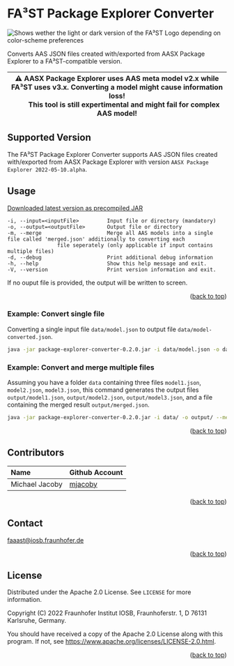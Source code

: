 # FA³ST Package Explorer Converter
<picture>
  <source media="(prefers-color-scheme: dark)" srcset="./misc/images/Fa3st_negativ.png">
  <source media="(prefers-color-scheme: light)" srcset="./misc/images/Fa3st_positiv.png">
  <img alt="Shows wether the light or dark version of the FA³ST Logo depending on color-scheme preferences" src="./misc/images/Fa3st_positiv.png">
</picture>

Converts AAS JSON files created with/exported from AASX Package Explorer to a FA³ST-compatible version.

| :warning: **AASX Package Explorer uses AAS meta model v2.x while FA³ST uses v3.x. Converting a model might cause information loss!**<br>  **This tool is still expertimental and might fail for complex AAS model!**
|-----------------------------|

## Supported Version
The FA³ST Package Explorer Converter supports AAS JSON files created with/exported from AASX Package Explorer with version `AASX Package Explorer 2022-05-10.alpha`.

## Usage

[Downloaded latest version as precompiled JAR](https://search.maven.org/remote_content?g=de.fraunhofer.iosb.ilt.faaast&a=package-explorer-converter&v=LATEST)

```
-i, --input=<inputFile>         Input file or directory (mandatory)
-o, --output=<outputFile>       Output file or directory
-m, --merge                     Merge all AAS models into a single file called 'merged.json' additionally to converting each
				file seperately (only applicable if input contains multiple files)
-d, --debug                     Print additional debug information
-h, --help                      Show this help message and exit.
-V, --version                   Print version information and exit.
```

If no ouput file is provided, the output will be written to screen.

<p align="right">(<a href="#top">back to top</a>)</p>

### Example: Convert single file

Converting a single input file `data/model.json` to output file `data/model-converted.json`.

```sh
java -jar package-explorer-converter-0.2.0.jar -i data/model.json -o data/mode-converted.json
```

### Example: Convert and merge multiple files

Assuming you have a folder `data` containing three files `model1.json`, `model2.json`, `model3.json`, this command generates the output files `output/model1.json`, `output/model2.json`, `output/model3.json`, and a file containing the merged result `output/merged.json`.

```sh
java -jar package-explorer-converter-0.2.0.jar -i data/ -o output/ --merge
```

<p align="right">(<a href="#top">back to top</a>)</p>

## Contributors

| Name | Github Account |
|:--| -- |
| Michael Jacoby | [mjacoby](https://github.com/mjacoby) |

<p align="right">(<a href="#top">back to top</a>)</p>

## Contact

faaast@iosb.fraunhofer.de

<p align="right">(<a href="#top">back to top</a>)</p>

## License

Distributed under the Apache 2.0 License. See `LICENSE` for more information.

Copyright (C) 2022 Fraunhofer Institut IOSB, Fraunhoferstr. 1, D 76131 Karlsruhe, Germany.

You should have received a copy of the Apache 2.0 License along with this program. If not, see https://www.apache.org/licenses/LICENSE-2.0.html.

<p align="right">(<a href="#top">back to top</a>)</p>
